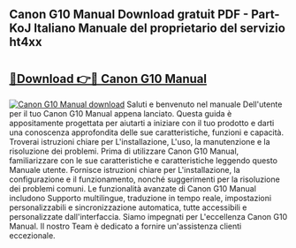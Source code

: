 ## Canon G10 Manual Download gratuit PDF - Part-KoJ Italiano Manuale del proprietario del servizio ht4xx

# <h2><a href="http://dfff7w.blite.top/?on=Canon+G10+Manual">🔗Download 👉🔴 Canon G10 Manual</a></h2>

[![Canon G10 Manual download](https://i.imgur.com/lujVjoI.png)](http://dfff7w.blite.top/?on=Canon+G10+Manual)
Saluti e benvenuto nel manuale Dell'utente per il tuo Canon G10 Manual appena lanciato. Questa guida è appositamente progettata per aiutarti a iniziare con il tuo prodotto e darti una conoscenza approfondita delle sue caratteristiche, funzioni e capacità. Troverai istruzioni chiare per L'installazione, L'uso, la manutenzione e la risoluzione dei problemi. Prima di utilizzare Canon G10 Manual, familiarizzare con le sue caratteristiche e caratteristiche leggendo questo Manuale utente. Fornisce istruzioni chiare per L'installazione, la configurazione e il funzionamento, nonché suggerimenti per la risoluzione dei problemi comuni. Le funzionalità avanzate di Canon G10 Manual includono Supporto multilingue, traduzione in tempo reale, impostazioni personalizzabili e sincronizzazione automatica, tutte accessibili e personalizzate dall'interfaccia. Siamo impegnati per L'eccellenza Canon G10 Manual. Il nostro Team è dedicato a fornire un'assistenza clienti eccezionale.
